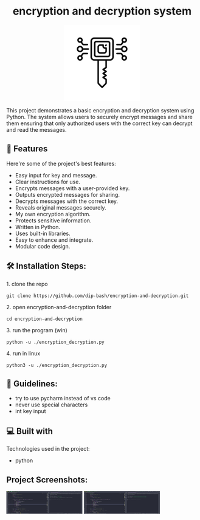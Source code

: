 <h1 align="center" id="title">encryption and decryption system</h1>

<p align="center"><img src="img/encryption-line-icon-icon-for-your-website-mobile-presentation-and-logo-design-vector.jpg" alt="project-image" width="200" height="200/"></p>

<p id="description">This project demonstrates a basic encryption and decryption system using Python. The system allows users to securely encrypt messages and share them ensuring that only authorized users with the correct key can decrypt and read the messages.</p>

  
  
<h2>🧐 Features</h2>

Here're some of the project's best features:

*   Easy input for key and message.
*   Clear instructions for use.
*   Encrypts messages with a user-provided key.
*   Outputs encrypted messages for sharing.
*   Decrypts messages with the correct key.
*   Reveals original messages securely.
*   My own encryption algorithm.
*   Protects sensitive information.
*   Written in Python.
*   Uses built-in libraries.
*   Easy to enhance and integrate.
*   Modular code design.

<h2>🛠️ Installation Steps:</h2>

<p>1. clone the repo</p>

```
git clone https://github.com/dip-bash/encryption-and-decryption.git
```

<p>2. open encryption-and-decryption folder</p>

```
cd encryption-and-decryption
```

<p>3. run the program (win)</p>

```
python -u ./encryption_decryption.py
```

<p>4. run in linux</p>

```
python3 -u ./encryption_decryption.py
```

<h2>🍰 Guidelines:</h2>

* try to use pycharm instead of vs code
* never use special characters
* int key input

  
  
<h2>💻 Built with</h2>

Technologies used in the project:

*   python

<h2>Project Screenshots:</h2>

<img src="img/Screenshot from 2024-05-22 11-22-59.png" alt="project-screenshot" width="200" height="60/">

<img src="img/Screenshot from 2024-05-22 11-24-00.png" alt="project-screenshot" width="200" height="60/">
